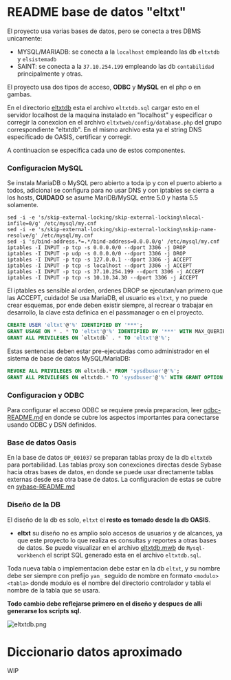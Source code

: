
README base de datos "eltxt"
===========================

El proyecto usa varias bases de datos, pero se conecta a tres DBMS unicamente:

* MYSQL/MARIADB: se conecta a la `localhost` empleando las db `eltxtdb` y `elsistemadb`
* SAINT: se conecta a la `37.10.254.199` empleando las db `contabilidad` principalmente y otras.

El proyecto usa dos tipos de acceso, **ODBC** y **MySQL** en el php o en gambas.

En el directorio [eltxtdb](eltxtdb) esta el archivo `eltxtdb.sql` cargar 
esto en el servidor localhost de la maquina instalado en "localhost" y especificar o 
corregir la conexcion en el archivo `eltxtweb/config/database.php` del grupo correspondiente "eltxtdb".
En el mismo archivo esta ya el string DNS especificado de OASIS, certificar y corregir.

A continuacion se especifica cada uno de estos componentes.

### Configuracion MySQL

Se instala MariaDB o MySQL pero abierto a toda ip y con el puerto abierto a todos, 
adicional se configura para no usar DNS y con iptables se cierra a los hosts, 
**CUIDADO** se asume MariDB/MySQL  entre 5.0 y hasta 5.5 solamente.

```
sed -i -e 's/skip-external-locking/skip-external-locking\nlocal-infile=0/g' /etc/mysql/my.cnf
sed -i -e 's/skip-external-locking/skip-external-locking\nskip-name-resolve/g' /etc/mysql/my.cnf
sed -i 's/bind-address.*=.*/bind-address=0.0.0.0/g' /etc/mysql/my.cnf
iptables -I INPUT -p tcp -s 0.0.0.0/0 --dport 3306 -j DROP
iptables -I INPUT -p udp -s 0.0.0.0/0 --dport 3306 -j DROP
iptables -I INPUT -p tcp -s 127.0.0.1 --dport 3306 -j ACCEPT
iptables -I INPUT -p tcp -s localhost --dport 3306 -j ACCEPT
iptables -I INPUT -p tcp -s 37.10.254.199 --dport 3306 -j ACCEPT
iptables -I INPUT -p tcp -s 10.10.34.30 --dport 3306 -j ACCEPT
```

El iptables es sensible al orden, ordenes DROP se ejecutan/van primero que las ACCEPT, cuidado!
Se usa MariaDB, el usuario es `eltxt`, y no puede crear esquemas, por ende deben existir siempre, 
al recrear o trabajar en desarrollo, la clave esta definica en el passmanager o en el proyecto.

``` sql
CREATE USER 'eltxt'@'%' IDENTIFIED BY '***';
GRANT USAGE ON * . * TO 'eltxt'@'%' IDENTIFIED BY '***' WITH MAX_QUERIES_PER_HOUR 0 MAX_CONNECTIONS_PER_HOUR 0 MAX_UPDATES_PER_HOUR 0 MAX_USER_CONNECTIONS 0 ;
GRANT ALL PRIVILEGES ON `eltxtdb` . * TO 'eltxt'@'%';
```

Estas sentencias deben estar pre-ejecutadas como administrador en 
el sistema de base de datos MySQL/MariaDB:

``` sql
REVOKE ALL PRIVILEGES ON eltxtdb.* FROM 'sysdbuser'@'%';
GRANT ALL PRIVILEGES ON eltxtdb.* TO 'sysdbuser'@'%' WITH GRANT OPTION ;
```

### Configuracion y ODBC

Para configurar el acceso ODBC se requiere previa preparacion, 
leer [odbc-README.md](odbc-README.md) en donde se cubre los aspectos 
importantes para conectarse usando ODBC y DSN definidos.

### Base de datos Oasis

En la base de datos `OP_001037` se preparan tablas proxy de la db `eltxtdb` para portabilidad.
Las tablas proxy son conexciones directas desde Sybase hacia otras bases de datos, en donde 
se puede usar directamente tablas externas desde esa otra base de datos.
La configuracion de estas se cubre en [sybase-README.md](sybase-README.md#tablas-proxy)

### Diseño de la DB

El diseño de la db es solo, `eltxt` el **resto es tomado desde la db OASIS**.

* **eltxt** su diseño no es amplio solo accesos de usuarios y de alcances, ya que este proyecto 
lo que realiza es consultas y reportes a otras bases de datos. Se puede visualizar en 
el archivo [eltxtdb.mwb](eltxtdb.mwb) de `Mysql-workbench` el script SQL generado 
esta en el archivo `eltxtdb.sql`.

Toda nueva tabla o implementacion debe estar en la db `eltxt`, y su nombre debe ser siempre
con prefijo `yan_` seguido de nombre en formato `<modulo><tabla>` donde modulo es el nombre del 
directorio controlador y tabla el nombre de la tabla que se usara.

**Todo cambio debe reflejarse primero en el diseño y despues de alli generarse los scripts sql.**

![eltxtdb.png](eltxtdb.png)

# Diccionario datos aproximado

WIP
